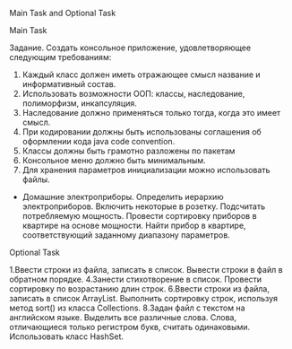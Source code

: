 Main Task and Optional Task

Main Task

Задание. Создать консольное приложение, удовлетворяющее следующим требованиям:

1. Каждый класс должен иметь отражающее смысл название и информативный состав.
2. Использовать возможности ООП: классы, наследование, полиморфизм, инкапсуляция.
3. Наследование должно применяться только тогда, когда это имеет смысл.
4. При кодировании должны быть использованы соглашения об оформлении кода java code convention.
5. Классы должны быть грамотно разложены по пакетам
6. Консольное меню должно быть минимальным.
7. Для хранения параметров инициализации можно использовать файлы.

* Домашние электроприборы. Определить иерархию электроприборов. Включить некоторые в розетку. 
Подсчитать потребляемую мощность. Провести сортировку приборов в квартире на основе мощности. 
Найти прибор в квартире, соответствующий заданному диапазону параметров.

Optional Task

1.Ввести строки из файла, записать в список. Вывести строки в файл в обратном порядке.
4.Занести стихотворение в список. Провести сортировку по возрастанию длин строк. 
6.Ввести строки из файла, записать в список ArrayList.
Выполнить сортировку строк, используя метод sort() из класса Collections.
8.Задан файл с текстом на английском языке. Выделить все различные слова.
Слова, отличающиеся только регистром букв, считать одинаковыми. Использовать класс HashSet.
